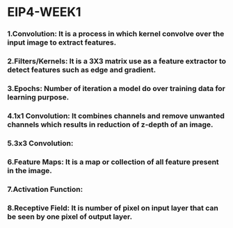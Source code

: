 # EIP4-WEEK1

### 1.Convolution: It is a process in which kernel convolve over the input image to extract features.
### 2.Filters/Kernels: It is a 3X3 matrix use as a feature extractor to detect features such as edge and gradient.
### 3.Epochs: Number of iteration a model do over training data for learning purpose.
### 4.1x1 Convolution: It combines channels and remove unwanted channels which results in reduction of z-depth of an image.
### 5.3x3 Convolution:
### 6.Feature Maps: It is a map or collection of all feature present in the image.
### 7.Activation Function: 
### 8.Receptive Field: It is number of pixel on input layer that can be seen by one pixel of output layer.

